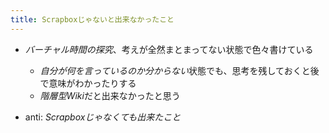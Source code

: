 ```yaml
---
title: Scrapboxじゃないと出来なかったこと
---
```


* *バーチャル時間の探究*、考えが全然まとまってない状態で色々書けている
  
  * *自分が何を言っているのか分からない*状態でも、思考を残しておくと後で意味がわかったりする
  * *階層型Wiki*だと出来なかったと思う
* anti: *Scrapboxじゃなくても出来たこと*
